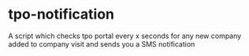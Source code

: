 # tpo-notification
A script which checks tpo portal every x seconds for any new company added to company visit and sends you a SMS notification
